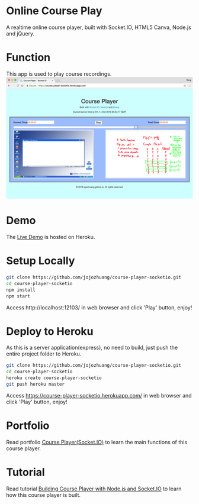 # Online Course Play
A realtime online course player, built with Socket.IO, HTML5 Canva, Node.js and jQuery.

# Function
This app is used to play course recordings.
![image](/public/player.png)

# Demo
The [Live Demo](https://course-player-socketio.herokuapp.com/) is hosted on Heroku.

# Setup Locally
```bash
git clone https://github.com/jojozhuang/course-player-socketio.git
cd course-player-socketio
npm install
npm start
```
Access http://localhost:12103/ in web browser and click 'Play' button, enjoy!

# Deploy to Heroku
As this is a server application(express), no need to build, just push the entire project folder to Heroku.
```bash
git clone https://github.com/jojozhuang/course-player-socketio.git
cd course-player-socketio
heroku create course-player-socketio
git push heroku master
```
Access https://course-player-socketio.herokuapp.com/ in web browser and click 'Play' button, enjoy!

# Portfolio
Read portfolio [Course Player(Socket.IO)](http://jojozhuang.github.io/portfolio/course-player-socketio/) to learn the main functions of this course player.

# Tutorial
Read tutorial [Building Course Player with Node.js and Socket.IO](http://jojozhuang.github.io/tutorial/react/building-course-player-with-nodejs-and-socketio/) to learn how this course player is built.
